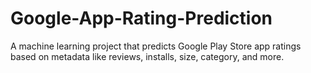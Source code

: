 # Google-App-Rating-Prediction
A machine learning project that predicts Google Play Store app ratings based on metadata like reviews, installs, size, category, and more.
